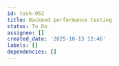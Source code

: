 ```yaml
---
id: task-052
title: Backend performance testing
status: To Do
assignee: []
created_date: '2025-10-13 12:46'
labels: []
dependencies: []
---
```



